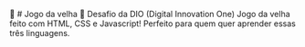 👵 # Jogo da velha 👵
Desafio da DIO (Digital Innovation One) 
Jogo da velha feito com HTML, CSS e Javascript! 
Perfeito para quem quer aprender essas três linguagens.
